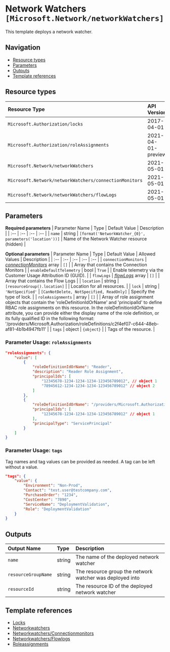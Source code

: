 # Network Watchers `[Microsoft.Network/networkWatchers]`

This template deploys a network watcher.

## Navigation

- [Resource types](#Resource-types)
- [Parameters](#Parameters)
- [Outputs](#Outputs)
- [Template references](#Template-references)

## Resource types

| Resource Type | API Version |
| :-- | :-- |
| `Microsoft.Authorization/locks` | 2017-04-01 |
| `Microsoft.Authorization/roleAssignments` | 2021-04-01-preview |
| `Microsoft.Network/networkWatchers` | 2021-05-01 |
| `Microsoft.Network/networkWatchers/connectionMonitors` | 2021-05-01 |
| `Microsoft.Network/networkWatchers/flowLogs` | 2021-05-01 |

## Parameters

**Required parameters**
| Parameter Name | Type | Default Value | Description |
| :-- | :-- | :-- | :-- |
| `name` | string | `[format('NetworkWatcher_{0}', parameters('location'))]` | Name of the Network Watcher resource (hidden) |

**Optional parameters**
| Parameter Name | Type | Default Value | Allowed Values | Description |
| :-- | :-- | :-- | :-- | :-- |
| `connectionMonitors` | _[connectionMonitors](connectionMonitors/readme.md)_ array | `[]` |  | Array that contains the Connection Monitors |
| `enableDefaultTelemetry` | bool | `True` |  | Enable telemetry via the Customer Usage Attribution ID (GUID). |
| `flowLogs` | _[flowLogs](flowLogs/readme.md)_ array | `[]` |  | Array that contains the Flow Logs |
| `location` | string | `[resourceGroup().location]` |  | Location for all resources. |
| `lock` | string | `'NotSpecified'` | `[CanNotDelete, NotSpecified, ReadOnly]` | Specify the type of lock. |
| `roleAssignments` | array | `[]` |  | Array of role assignment objects that contain the 'roleDefinitionIdOrName' and 'principalId' to define RBAC role assignments on this resource. In the roleDefinitionIdOrName attribute, you can provide either the display name of the role definition, or its fully qualified ID in the following format: '/providers/Microsoft.Authorization/roleDefinitions/c2f4ef07-c644-48eb-af81-4b1b4947fb11' |
| `tags` | object | `{object}` |  | Tags of the resource. |


### Parameter Usage: `roleAssignments`

```json
"roleAssignments": {
    "value": [
        {
            "roleDefinitionIdOrName": "Reader",
            "description": "Reader Role Assignment",
            "principalIds": [
                "12345678-1234-1234-1234-123456789012", // object 1
                "78945612-1234-1234-1234-123456789012" // object 2
            ]
        },
        {
            "roleDefinitionIdOrName": "/providers/Microsoft.Authorization/roleDefinitions/c2f4ef07-c644-48eb-af81-4b1b4947fb11",
            "principalIds": [
                "12345678-1234-1234-1234-123456789012" // object 1
            ],
            "principalType": "ServicePrincipal"
        }
    ]
}
```

### Parameter Usage: `tags`

Tag names and tag values can be provided as needed. A tag can be left without a value.

```json
"tags": {
    "value": {
        "Environment": "Non-Prod",
        "Contact": "test.user@testcompany.com",
        "PurchaseOrder": "1234",
        "CostCenter": "7890",
        "ServiceName": "DeploymentValidation",
        "Role": "DeploymentValidation"
    }
}
```

## Outputs

| Output Name | Type | Description |
| :-- | :-- | :-- |
| `name` | string | The name of the deployed network watcher |
| `resourceGroupName` | string | The resource group the network watcher was deployed into |
| `resourceId` | string | The resource ID of the deployed network watcher |

## Template references

- [Locks](https://docs.microsoft.com/en-us/azure/templates/Microsoft.Authorization/2017-04-01/locks)
- [Networkwatchers](https://docs.microsoft.com/en-us/azure/templates/Microsoft.Network/2021-05-01/networkWatchers)
- [Networkwatchers/Connectionmonitors](https://docs.microsoft.com/en-us/azure/templates/Microsoft.Network/2021-05-01/networkWatchers/connectionMonitors)
- [Networkwatchers/Flowlogs](https://docs.microsoft.com/en-us/azure/templates/Microsoft.Network/2021-05-01/networkWatchers/flowLogs)
- [Roleassignments](https://docs.microsoft.com/en-us/azure/templates/Microsoft.Authorization/roleAssignments)
